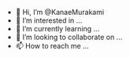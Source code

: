 - 👋 Hi, I’m @KanaeMurakami
- 👀 I’m interested in ...
- 🌱 I’m currently learning ...
- 💞️ I’m looking to collaborate on ...
- 📫 How to reach me ...

<!---
KanaeMurakami/KanaeMurakami is a ✨ special ✨ repository because its `README.md` (this file) appears on your GitHub profile.
You can click the Preview link to take a look at your changes.
--->
